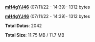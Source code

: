 [**mH4gYJ46**](/data/mH4gYJ46.txt) (07/11/22 - 14:39)- 1312 bytes

[**mH4gYJ46**](/data/mH4gYJ46.txt) (07/11/22 - 14:39)- 1312 bytes

**Total Datas**: 2042

**Total Size**: 11.75 MB / 11.7 MB